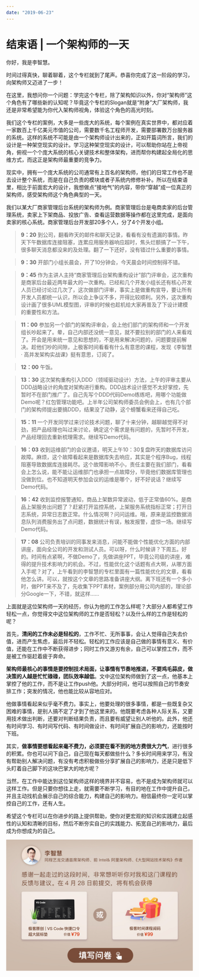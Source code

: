 ```yaml
---
date: "2019-06-23"
---  
```

      
# 结束语 | 一个架构师的一天
你好，我是李智慧。

时间过得真快，聊着聊着，这个专栏就到了尾声。恭喜你完成了这一阶段的学习，向架构师又迈进了一步！

在这里，我想问你一个问题：学完这个专栏，除了架构知识以外，你对“架构师”这个角色有了哪些新的认知呢？毕竟这个专栏的Slogan就是“附身”大厂架构师，我还是非常希望能为你代入架构师视角，体验这个角色的高光时刻。

我们这个专栏的案例，大多是一些庞大的系统，每个案例在真实世界中，都对应着一家数百上千亿美元市值的公司，需要数千名工程师开发，需要部署数万台服务器的系统。这样的系统不可能是由一个架构师设计出来的，正如开篇词所言，我们的设计是一种架空现实的设计。学习这种架空现实的设计，可以帮助你站在上帝视角，俯视一个个庞大系统的核心关键技术和整体架构，进而帮你构建起全局化的思维方式，而这正是架构师最重要的竞争力。

现实中，拥有一个庞大系统的公司通常有上百名的架构师，他们的日常工作也不是去设计整个系统，而是在自己负责的模块或者子系统内修修补补。所以在结束语里，相比于前面宏大的设计，我想做点“接地气”的内容，带你“穿越”成一位真正的架构师，感受架构师这个角色典型的一天。

我们以某大厂商家管理后台系统的架构师为例。商家管理后台是电商卖家的后台管理系统，卖家上下架商品、投放广告、查看运营数据等操作都在这里完成，是面向卖家的核心系统。商家管理后台开发部20多个人，分了4个开发小组。

<!-- [[[read_end]]] -->

> **9：20** 到公司，翻看昨天的邮件和聊天记录，看看有没有遗漏的事情。昨天下午数据库连接阻塞，连累应用服务器响应超时，焦头烂额搞了一下午，很多聊天消息都没来的及处理。翻了一下还好，没有错过什么重要的事情。

> **9：30** 开部门小组长晨会，开了10分钟会，今天晨会时间控制得不错。

> **9：45** 作为主讲人主持“商家管理后台架构重构设计”部门评审会，这次重构是商家后台最近两年最大的一次重构。已经和几个开发小组长还有核心开发人员已经讨论过几次了，这次做部门评审，事实上是做重构宣导，要让所有开发人员都统一认识，所以会上争议不多，开得比较顺利。另外，这次重构设计画了很多UML模型图，评审的时候也趁机给大家再普及了下设计建模的重要性和方法。

> **11：00** 参加另一个部门的架构评审会，会上他们部门的架构师和一个开发组长吵起来了。晕，自己内部还没统一意见，就不要拉别的部门的人来看戏了。开会是用来统一意见和思想的，不是用来解决问题的，问题要提前解决。趁他们吵的间隙，上极客时间看看有什么有意思的课程，发现《李智慧 · 高并发架构实战课》挺有意思，订阅了。

> **12：00** 午饭。

> **13：30** 这次架构重构引入DDD（领域驱动设计）方法，上午的评审主要从DDD战略设计的角度对架构进行重构。DDD战术设计感觉不太好掌控，先暂时不在部门推广了。自己先写个DDD代码Demo练练吧，用哪个功能做Demo呢？红包管理功能吧。上半年公司架构师委员会例会上，也有几个部门的架构师提出要搞DDD，结果没了动静，这个螃蟹看来还得自己吃。

> **15：11** 一个开发同学过来讨论技术问题，聊了十来分钟，越聊越觉得不对劲，把产品经理也叫过来讨论，确定这个需求是有问题的，先暂时不开发，产品经理回去重新梳理需求。继续写Demo代码。

> **16：03** 收到运维部门的会议邀请，明天上午10：30复盘昨天的数据库访问故障。麻烦，这个故障看起来是数据库失去响应，其实是个程序Bug，线程阻塞导致数据库连接耗尽。这个故障影响不小，责任主要在我们部门，看看会上怎么说，能不能让运维部门也承担一点故障分，毕竟他们数据库管理也没做到位。也不知道明天参加会议的运维是哪个，好不好说话？继续写Demo代码。

> **16：42** 收到监控报警通知，商品上架数异常波动，低于正常值60\%。是商品上架服务出问题了？赶紧打开监控系统，上架服务系统指标正常；打开日志系统，异常日志数正常。什么情况啊？问问运维。哦，原来是监控数据消息队列消费服务出了点问题，数据统计有误，触发报警，虚惊一场。继续写Demo代码。

> **17：08** 公司负责培训的同事发来消息，问能不能做个性能优化方面的内部讲座，面向全公司的开发和测试人员。可以呀，什么时候讲？下周五。好的。时间有点紧啊，不做Demo了，先做讲座PPT，毕竟公司级的讲座，难得的提升技术影响力的机会。不过，性能优化这个话题有点大啊，从哪方面入手呢？对了，上午看到的李智慧的专栏里面有一篇性能优化的文章，看看他怎么讲。可以，就按这个文章的思路准备讲座大纲。离下班还有一个多小时，做PPT来不及了，先收集下PPT素材，案例部分用公司内部的，理论部分Google一下，不错，就这样……

上面就是这位架构师一天的经历，你认为他的工作怎么样呢？大部分人都希望工作轻松一点，你觉得文中这位架构师的工作是否轻松？以及什么样的工作是轻松的呢？

首先，**清闲的工作未必是轻松的**，工作不忙、无所事事，会让人觉得自己失去价值，进而产生焦虑，最后并不轻松。轻松的工作应该是自己做的事情有意义、有价值，还能在工作中不断获得进步；同时工作又游刃有余，自己可以掌控工作，而不是被工作驱赶着疲于奔命。

**架构师最核心的事情是要控制技术局面，让事情有节奏地推进，不要鸡毛蒜皮，做决策的人越是忙忙碌碌，团队效率越低**。文中这位架构师做到了这一点，他基本上掌控了他的工作，而不是让工作push他。大部分时间，他可以按照自己的节奏安排工作；突发的情况，他也能比较从容地应对。

他做事情看起来似乎毫不费力。事实上，他要处理的很多事情，都是一些既复杂又困难的事情，是别人搞不定了才到了他这里来的。他既要考虑各种人际关系，又要用技术做出判断，还要对判断结果负责，而且要有威望让别人听他的。此外，他还有时间学习、有时间写代码、有时间做设计、有时间扩展自己的影响力，还能按时下班。

其实，**做事情要想看起来毫不费力，必须要在看不到的地方费很大力气**，进行很多的积累。你也可以问下自己，自己现在每天都做些什么？多长时间用来学习，有没有帮助别人解决问题，有没有考虑积极做些分享扩展自己的影响力，还是只是低下头盯着自己脚下的这块巴掌大的地方呢？

当然，在工作中能达到这位架构师这样的境界并不容易，也不是成为架构师就可以这样工作。但是只要你想往上走，就需要不断学习，有目的地在工作中提升自己，并且主动找机会展示自己的综合能力，构建自己的影响力。相信最终你一定可以掌控自己的工作，还有人生。

希望这个专栏可以在你进步的路上提供帮助，使你对更宏观的知识和实践建立起感性的认知和清晰的目标，然后不断夯实自己的实践能力、拓宽自己的影响力，最后成为你想成为的自己。

[![](./httpsstatic001geekbangorgresourceimage579a5778bb5fcfeefe22d003be841551489a.jpg)](https://jinshuju.net/f/x0MpWT)